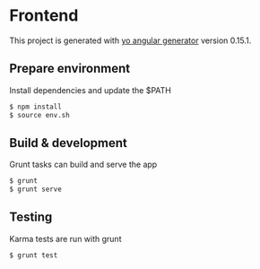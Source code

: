 # Frontend

This project is generated with [yo angular generator](https://github.com/yeoman/generator-angular)
version 0.15.1.

## Prepare environment
Install dependencies and update the $PATH
```sh
$ npm install
$ source env.sh
```

## Build & development

Grunt tasks can build and serve the app
```sh
$ grunt
$ grunt serve
```


## Testing
Karma tests are run with grunt
```
$ grunt test
```
